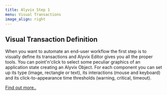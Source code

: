 ```yaml
---
title: Alyvix Step 1
menu: Visual Transactions
image_align: right
---
```


## **Visual Transaction** Definition

When you want to automate an end-user workflow the first step is to visually define its transactions and Alyvix Editor gives you all the proper tools. You can point'n'click to select some peculiar graphics of an application state creating an Alyvix Object. For each component you can set up its type (image, rectangle or text), its interactions (mouse and keyboard) and its click-to-appearance time thresholds (warning, critical, timeout).

[Find out more..](https://alyvix.com/doc/3/?classes=btn,btn-primary,btn-lg)
